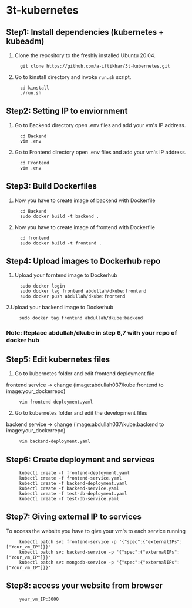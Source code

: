 # 3t-kubernetes

## Step1: Install dependencies (kubernetes + kubeadm)
1. Clone the repository to the freshly installed Ubuntu 20.04.

         git clone https://github.com/a-iftikhar/3t-kubernetes.git
     
2. Go to kinstall directory and invoke `run.sh` script.
         
         cd kinstall
         ./run.sh  

## Step2: Setting IP to enviornment 

1. Go to Backend directory open .env files and add your vm's IP address.
         
         cd Backend
         vim .env

2. Go to Frontend directory open .env files and add your vm's IP address.
         
         cd Frontend
         vim .env
         
## Step3: Build Dockerfiles

1. Now you have to create image of backend with Dockerfile
         
         cd Backend
         sudo docker build -t backend .

2. Now you have to create image of frontend with Dockerfile
         
         cd frontend
         sudo docker build -t frontend .
         
## Step4: Upload images to Dockerhub repo
         
1. Upload your forntend image to Dockerhub
         
         sudo docker login
         sudo docker tag frontend abdullah/dkube:frontend
         sudo docker push abdullah/dkube:frontend

2.Upload your backend image to Dockerhub

         sudo docker tag frontend abdullah/dkube:backend
         
### Note: Replace abdullah/dkube in step 6,7 with your repo of docker hub

## Step5: Edit kubernetes files

1. Go to kubernetes folder and edit frontend deployment file

frontend service -> change (image:abdullah037/kube:frontend to image:your_dockerrepo)
         
         vim frontend-deployment.yaml 

2. Go to kubernetes folder and edit the development files

backend service -> change (image:abdullah037/kube:backend to image:your_dockerrepo)
         
         vim backend-deployment.yaml
         
## Step6: Create deployment and services 

         kubectl create -f frontend-deployment.yaml
         kubectl create -f frontend-service.yaml
         kubectl create -f backend-deployment.yaml
         kubectl create -f backend-service.yaml
         kubectl create -f test-db-deployment.yaml
         kubectl create -f test-db-service.yaml

## Step7: Giving external IP to services

To access the website you have to give your vm's to each service running
         
         kubectl patch svc frontend-service -p '{"spec":{"externalIPs":["Your_vm_IP"]}}' 
         kubectl patch svc backend-service -p '{"spec":{"externalIPs":["Your_vm_IP"]}}'
         kubectl patch svc mongodb-service -p '{"spec":{"externalIPs":["Your_vm_IP"]}}'

## Step8: access your website from browser
          
         your_vm_IP:3000












